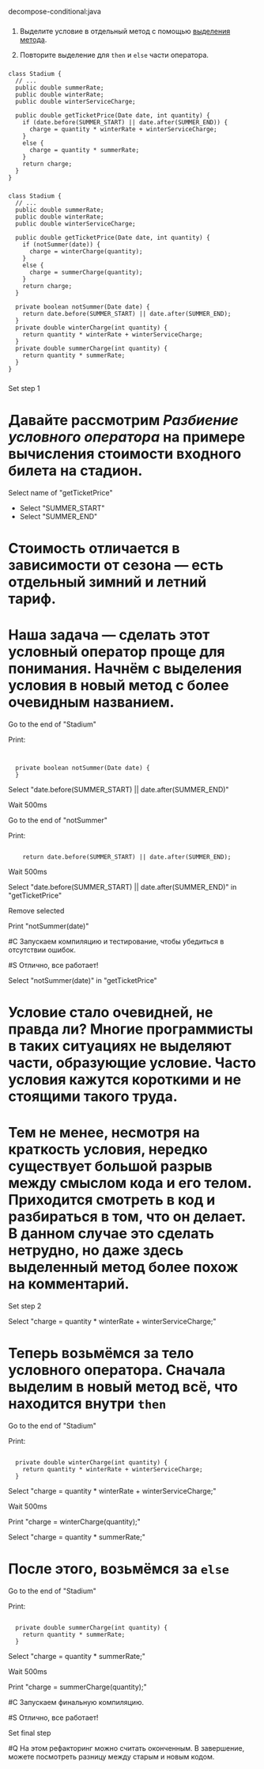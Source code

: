 decompose-conditional:java

###

1. Выделите условие в отдельный метод с помощью <a href="/extract-method">выделения метода</a>.

2. Повторите выделение для <code>then</code> и <code>else</code> части оператора.



###

```
class Stadium {
  // ...
  public double summerRate;
  public double winterRate;
  public double winterServiceCharge;

  public double getTicketPrice(Date date, int quantity) {
    if (date.before(SUMMER_START) || date.after(SUMMER_END)) {
      charge = quantity * winterRate + winterServiceCharge;
    }
    else {
      charge = quantity * summerRate;
    }
    return charge;
  }
}
```

###

```
class Stadium {
  // ...
  public double summerRate;
  public double winterRate;
  public double winterServiceCharge;

  public double getTicketPrice(Date date, int quantity) {
    if (notSummer(date)) {
      charge = winterCharge(quantity);
    }
    else {
      charge = summerCharge(quantity);
    }
    return charge;
  }

  private boolean notSummer(Date date) {
    return date.before(SUMMER_START) || date.after(SUMMER_END);
  }
  private double winterCharge(int quantity) {
    return quantity * winterRate + winterServiceCharge;
  }
  private double summerCharge(int quantity) {
    return quantity * summerRate;
  }
}
```

###

Set step 1

# Давайте рассмотрим <i>Разбиение условного оператора</i> на примере вычисления стоимости входного билета на стадион.

Select name of "getTicketPrice"
+ Select "SUMMER_START"
+ Select "SUMMER_END"

# Стоимость отличается в зависимости от сезона — есть отдельный зимний и летний тариф.

# Наша задача — сделать этот условный оператор проще для понимания. Начнём с выделения условия в новый метод с более очевидным названием.

Go to the end of "Stadium"

Print:
```


  private boolean notSummer(Date date) {
  }
```

Select "date.before(SUMMER_START) || date.after(SUMMER_END)"

Wait 500ms

Go to the end of "notSummer"

Print:
```

    return date.before(SUMMER_START) || date.after(SUMMER_END);
```

Wait 500ms

Select "date.before(SUMMER_START) || date.after(SUMMER_END)" in "getTicketPrice"

Remove selected

Print "notSummer(date)"


#C Запускаем компиляцию и тестирование, чтобы убедиться в отсутствии ошибок.

#S Отлично, все работает!

Select "notSummer(date)" in "getTicketPrice"

# Условие стало очевидней, не правда ли? Многие программисты в таких ситуациях не выделяют части, образующие условие. Часто условия кажутся короткими и не стоящими такого труда.

# Тем не менее, несмотря на краткость условия, нередко существует большой разрыв между смыслом кода и его телом. Приходится смотреть в код и разбираться в том, что он делает. В данном случае это сделать нетрудно, но даже здесь выделенный метод более похож на комментарий.

Set step 2

Select "charge = quantity * winterRate + winterServiceCharge;"

# Теперь возьмёмся за тело условного оператора. Сначала выделим в новый метод всё, что находится внутри <code>then</code> 

Go to the end of "Stadium"

Print:
```

  private double winterCharge(int quantity) {
    return quantity * winterRate + winterServiceCharge;
  }
```

Select "charge = quantity * winterRate + winterServiceCharge;"

Wait 500ms

Print "charge = winterCharge(quantity);"


Select "charge = quantity * summerRate;"

# После этого, возьмёмся за <code>else</code>


Go to the end of "Stadium"

Print:
```

  private double summerCharge(int quantity) {
    return quantity * summerRate;
  }
```

Select "charge = quantity * summerRate;"

Wait 500ms

Print "charge = summerCharge(quantity);"

#C Запускаем финальную компиляцию.

#S Отлично, все работает!

Set final step

#Q На этом рефакторинг можно считать оконченным. В завершение, можете посмотреть разницу между старым и новым кодом.